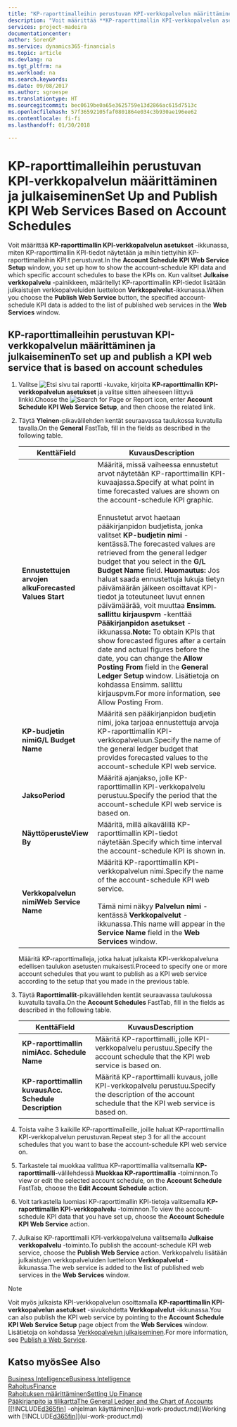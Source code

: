 ```yaml
---
title: "KP-raporttimalleihin perustuvan KPI-verkkopalvelun määrittäminen ja julkaiseminen | Microsoft Docs"
description: "Voit määrittää **KP-raporttimallin KPI-verkkopalvelun asetukset** -ikkunassa, miten KP-raporttimallin KPI-tiedot näytetään ja mihin tiettyihin KP-raporttimalleihin KPI:t perustuvat."
services: project-madeira
documentationcenter: 
author: SorenGP
ms.service: dynamics365-financials
ms.topic: article
ms.devlang: na
ms.tgt_pltfrm: na
ms.workload: na
ms.search.keywords: 
ms.date: 09/08/2017
ms.author: sgroespe
ms.translationtype: HT
ms.sourcegitcommit: bec0619be0a65e3625759e13d2866ac615d7513c
ms.openlocfilehash: 57f36592105faf0801864e034c3b930ae196ee62
ms.contentlocale: fi-fi
ms.lasthandoff: 01/30/2018

---
```

# <a name="set-up-and-publish-kpi-web-services-based-on-account-schedules"></a><span data-ttu-id="dea54-103">KP-raporttimalleihin perustuvan KPI-verkkopalvelun määrittäminen ja julkaiseminen</span><span class="sxs-lookup"><span data-stu-id="dea54-103">Set Up and Publish KPI Web Services Based on Account Schedules</span></span>
<span data-ttu-id="dea54-104">Voit määrittää **KP-raporttimallin KPI-verkkopalvelun asetukset** -ikkunassa, miten KP-raporttimallin KPI-tiedot näytetään ja mihin tiettyihin KP-raporttimalleihin KPI:t perustuvat.</span><span class="sxs-lookup"><span data-stu-id="dea54-104">In the **Account Schedule KPI Web Service Setup** window, you set up how to show the account-schedule KPI data and which specific account schedules to base the KPIs on.</span></span> <span data-ttu-id="dea54-105">Kun valitset **Julkaise verkkopalvelu** -painikkeen, määritellyt KP-raporttimallin KPI-tiedot lisätään julkaistujen verkkopalveluiden luetteloon **Verkkopalvelut**-ikkunassa.</span><span class="sxs-lookup"><span data-stu-id="dea54-105">When you choose the **Publish Web Service** button, the specified account-schedule KPI data is added to the list of published web services in the **Web Services** window.</span></span>  

## <a name="to-set-up-and-publish-a-kpi-web-service-that-is-based-on-account-schedules"></a><span data-ttu-id="dea54-106">KP-raporttimalleihin perustuvan KPI-verkkopalvelun määrittäminen ja julkaiseminen</span><span class="sxs-lookup"><span data-stu-id="dea54-106">To set up and publish a KPI web service that is based on account schedules</span></span>  

1.  <span data-ttu-id="dea54-107">Valitse ![Etsi sivu tai raportti](media/ui-search/search_small.png "Etsi sivu tai raportti -kuvake") -kuvake, kirjoita **KP-raporttimallin KPI-verkkopalvelun asetukset** ja valitse sitten aiheeseen liittyvä linkki.</span><span class="sxs-lookup"><span data-stu-id="dea54-107">Choose the ![Search for Page or Report](media/ui-search/search_small.png "Search for Page or Report icon") icon, enter **Account Schedule KPI Web Service Setup**, and then choose the related link.</span></span>  
2.  <span data-ttu-id="dea54-108">Täytä **Yleinen**-pikavälilehden kentät seuraavassa taulukossa kuvatulla tavalla.</span><span class="sxs-lookup"><span data-stu-id="dea54-108">On the **General** FastTab, fill in the fields as described in the following table.</span></span>  

    |<span data-ttu-id="dea54-109">Kenttä</span><span class="sxs-lookup"><span data-stu-id="dea54-109">Field</span></span>|<span data-ttu-id="dea54-110">Kuvaus</span><span class="sxs-lookup"><span data-stu-id="dea54-110">Description</span></span>|  
    |---------------------------------|---------------------------------------|  
    |<span data-ttu-id="dea54-111">**Ennustettujen arvojen alku**</span><span class="sxs-lookup"><span data-stu-id="dea54-111">**Forecasted Values Start**</span></span>|<span data-ttu-id="dea54-112">Määritä, missä vaiheessa ennustetut arvot näytetään KP-raporttimallin KPI-kuvaajassa.</span><span class="sxs-lookup"><span data-stu-id="dea54-112">Specify at what point in time forecasted values are shown on the account-schedule KPI graphic.</span></span><br /><br /> <span data-ttu-id="dea54-113">Ennustetut arvot haetaan pääkirjanpidon budjetista, jonka valitset **KP-budjetin nimi** -kentässä.</span><span class="sxs-lookup"><span data-stu-id="dea54-113">The forecasted values are retrieved from the general ledger budget that you select in the **G/L Budget Name** field.</span></span> <span data-ttu-id="dea54-114">**Huomautus:** Jos haluat saada ennustettuja lukuja tietyn päivämäärän jälkeen osoittavat KPI-tiedot ja toteutuneet luvut ennen päivämäärää, voit muuttaa **Ensimm. sallittu kirjauspvm** -kenttää **Pääkirjanpidon asetukset** -ikkunassa.</span><span class="sxs-lookup"><span data-stu-id="dea54-114">**Note:**  To obtain KPIs that show forecasted figures after a certain date and actual figures before the date, you can change the **Allow Posting From** field in the **General Ledger Setup** window.</span></span> <span data-ttu-id="dea54-115">Lisätietoja on kohdassa Ensimm. sallittu kirjauspvm.</span><span class="sxs-lookup"><span data-stu-id="dea54-115">For more information, see Allow Posting From.</span></span>|  
    |<span data-ttu-id="dea54-116">**KP-budjetin nimi**</span><span class="sxs-lookup"><span data-stu-id="dea54-116">**G/L Budget Name**</span></span>|<span data-ttu-id="dea54-117">Määritä sen pääkirjanpidon budjetin nimi, joka tarjoaa ennustettuja arvoja KP-raporttimallin KPI-verkkopalveluun.</span><span class="sxs-lookup"><span data-stu-id="dea54-117">Specify the name of the general ledger budget that provides forecasted values to the account-schedule KPI web service.</span></span>|  
    |<span data-ttu-id="dea54-118">**Jakso**</span><span class="sxs-lookup"><span data-stu-id="dea54-118">**Period**</span></span>|<span data-ttu-id="dea54-119">Määritä ajanjakso, jolle KP-raporttimallin KPI-verkkopalvelu perustuu.</span><span class="sxs-lookup"><span data-stu-id="dea54-119">Specify the period that the account-schedule KPI web service is based on.</span></span>|  
    |<span data-ttu-id="dea54-120">**Näyttöperuste**</span><span class="sxs-lookup"><span data-stu-id="dea54-120">**View By**</span></span>|<span data-ttu-id="dea54-121">Määritä, millä aikavälillä KP-raporttimallin KPI-tiedot näytetään.</span><span class="sxs-lookup"><span data-stu-id="dea54-121">Specify which time interval the account-schedule KPI is shown in.</span></span>|  
    |<span data-ttu-id="dea54-122">**Verkkopalvelun nimi**</span><span class="sxs-lookup"><span data-stu-id="dea54-122">**Web Service Name**</span></span>|<span data-ttu-id="dea54-123">Määritä KP-raporttimallin KPI-verkkopalvelun nimi.</span><span class="sxs-lookup"><span data-stu-id="dea54-123">Specify the name of the account-schedule KPI web service.</span></span><br /><br /> <span data-ttu-id="dea54-124">Tämä nimi näkyy **Palvelun nimi** -kentässä **Verkkopalvelut** -ikkunassa.</span><span class="sxs-lookup"><span data-stu-id="dea54-124">This name will appear in the **Service Name** field in the **Web Services** window.</span></span>|  

    <span data-ttu-id="dea54-125">Määritä KP-raporttimalleja, jotka haluat julkaista KPI-verkkopalveluna edellisen taulukon asetusten mukaisesti.</span><span class="sxs-lookup"><span data-stu-id="dea54-125">Proceed to specify one or more account schedules that you want to publish as a KPI web service according to the setup that you made in the previous table.</span></span>  

3.  <span data-ttu-id="dea54-126">Täytä **Raporttimallit**-pikavälilehden kentät seuraavassa taulukossa kuvatulla tavalla.</span><span class="sxs-lookup"><span data-stu-id="dea54-126">On the **Account Schedules** FastTab, fill in the fields as described in the following table.</span></span>  

    |<span data-ttu-id="dea54-127">Kenttä</span><span class="sxs-lookup"><span data-stu-id="dea54-127">Field</span></span>|<span data-ttu-id="dea54-128">Kuvaus</span><span class="sxs-lookup"><span data-stu-id="dea54-128">Description</span></span>|  
    |---------------------------------|---------------------------------------|  
    |<span data-ttu-id="dea54-129">**KP-raporttimallin nimi**</span><span class="sxs-lookup"><span data-stu-id="dea54-129">**Acc. Schedule Name**</span></span>|<span data-ttu-id="dea54-130">Määritä KP-raporttimalli, jolle KPI-verkkopalvelu perustuu.</span><span class="sxs-lookup"><span data-stu-id="dea54-130">Specify the account schedule that the KPI web service is based on.</span></span>|  
    |<span data-ttu-id="dea54-131">**KP-raporttimallin kuvaus**</span><span class="sxs-lookup"><span data-stu-id="dea54-131">**Acc. Schedule Description**</span></span>|<span data-ttu-id="dea54-132">Määritä KP-raporttimalli kuvaus, jolle KPI-verkkopalvelu perustuu.</span><span class="sxs-lookup"><span data-stu-id="dea54-132">Specify the description of the account schedule that the KPI web service is based on.</span></span>|  

4.  <span data-ttu-id="dea54-133">Toista vaihe 3 kaikille KP-raporttimalleille, joille haluat KP-raporttimallin KPI-verkkopalvelun perustuvan.</span><span class="sxs-lookup"><span data-stu-id="dea54-133">Repeat step 3 for all the account schedules that you want to base the account-schedule KPI web service on.</span></span>  
5.  <span data-ttu-id="dea54-134">Tarkastele tai muokkaa valittua KP-raporttimallia valitsemalla **KP-raporttimalli**-välilehdessä **Muokkaa KP-raporttimallia** -toiminnon.</span><span class="sxs-lookup"><span data-stu-id="dea54-134">To view or edit the selected account schedule, on the **Account Schedule** FastTab, choose the **Edit Account Schedule** action.</span></span>  
6.  <span data-ttu-id="dea54-135">Voit tarkastella luomiasi KP-raporttimallin KPI-tietoja valitsemalla **KP-raporttimallin KPI-verkkopalvelu** -toiminnon.</span><span class="sxs-lookup"><span data-stu-id="dea54-135">To view the account-schedule KPI data that you have set up, choose the **Account Schedule KPI Web Service** action.</span></span>  
7.  <span data-ttu-id="dea54-136">Julkaise KP-raporttimalli KPI-verkkopalveluna valitsemalla **Julkaise verkkopalvelu** -toiminto.</span><span class="sxs-lookup"><span data-stu-id="dea54-136">To publish the account-schedule KPI web service, choose the **Publish Web Service** action.</span></span> <span data-ttu-id="dea54-137">Verkkopalvelu lisätään julkaistujen verkkopalveluiden luetteloon **Verkkopalvelut** -ikkunassa.</span><span class="sxs-lookup"><span data-stu-id="dea54-137">The web service is added to the list of published web services in the **Web Services** window.</span></span>  

> [!NOTE]  
>  <span data-ttu-id="dea54-138">Voit myös julkaista KPI-verkkopalvelun osoittamalla **KP-raporttimallin KPI-verkkopalvelun asetukset** -sivukohdetta **Verkkopalvelut** -ikkunassa.</span><span class="sxs-lookup"><span data-stu-id="dea54-138">You can also publish the KPI web service by pointing to the **Account Schedule KPI Web Service Setup** page object from the **Web Services** window.</span></span> <span data-ttu-id="dea54-139">Lisätietoja on kohdassa [Verkkopalvelun julkaiseminen](across-how-publish-web-service.md).</span><span class="sxs-lookup"><span data-stu-id="dea54-139">For more information, see [Publish a Web Service](across-how-publish-web-service.md).</span></span>  

## <a name="see-also"></a><span data-ttu-id="dea54-140">Katso myös</span><span class="sxs-lookup"><span data-stu-id="dea54-140">See Also</span></span>  
[<span data-ttu-id="dea54-141">Business Intelligence</span><span class="sxs-lookup"><span data-stu-id="dea54-141">Business Intelligence</span></span>](bi.md)  
[<span data-ttu-id="dea54-142">Rahoitus</span><span class="sxs-lookup"><span data-stu-id="dea54-142">Finance</span></span>](finance.md)  
[<span data-ttu-id="dea54-143">Rahoituksen määrittäminen</span><span class="sxs-lookup"><span data-stu-id="dea54-143">Setting Up Finance</span></span>](finance-setup-finance.md)  
[<span data-ttu-id="dea54-144">Pääkirjanpito ja tilikartta</span><span class="sxs-lookup"><span data-stu-id="dea54-144">The General Ledger and the Chart of Accounts</span></span>](finance-general-ledger.md)  
<span data-ttu-id="dea54-145">[[!INCLUDE[d365fin](includes/d365fin_md.md)] -ohjelman käyttäminen](ui-work-product.md)</span><span class="sxs-lookup"><span data-stu-id="dea54-145">[Working with [!INCLUDE[d365fin](includes/d365fin_md.md)]](ui-work-product.md)</span></span>

